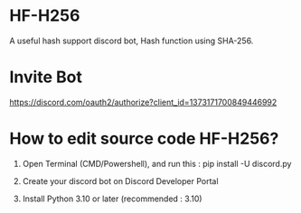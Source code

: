 # HF-H256
A useful hash support discord bot, Hash function using SHA-256.

# Invite Bot

https://discord.com/oauth2/authorize?client_id=1373171700849446992

# How to edit source code HF-H256?

1. Open Terminal (CMD/Powershell), and run this :
pip install -U discord.py

2. Create your discord bot on Discord Developer Portal

3. Install Python 3.10 or later (recommended : 3.10)








